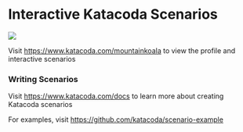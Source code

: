 # Interactive Katacoda Scenarios

[![](http://shields.katacoda.com/katacoda/mountainkoala/count.svg)](https://www.katacoda.com/mountainkoala "Get your profile on Katacoda.com")

Visit https://www.katacoda.com/mountainkoala to view the profile and interactive scenarios

### Writing Scenarios
Visit https://www.katacoda.com/docs to learn more about creating Katacoda scenarios

For examples, visit https://github.com/katacoda/scenario-example
